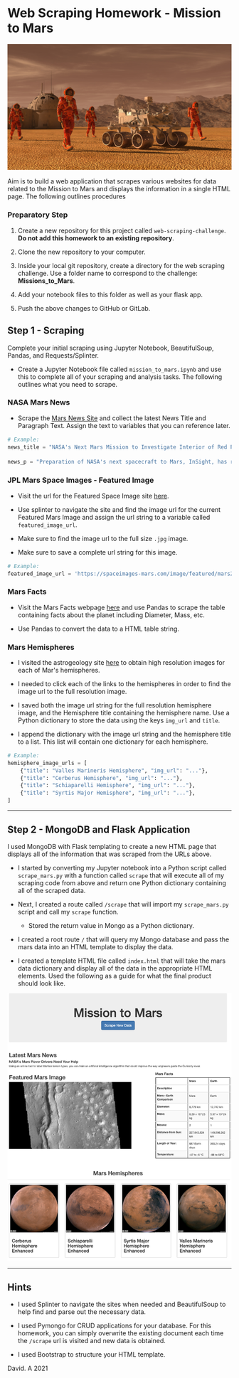 # Web Scraping Homework - Mission to Mars

![mission_to_mars](images/mission_to_mars.png)

Aim is to build a web application that scrapes various websites for data related to the Mission to Mars and displays the information in a single HTML page. The following outlines procedures

### Preparatory Step

1. Create a new repository for this project called `web-scraping-challenge`. **Do not add this homework to an existing repository**.

2. Clone the new repository to your computer.

3. Inside your local git repository, create a directory for the web scraping challenge. Use a folder name to correspond to the challenge: **Missions_to_Mars**.

4. Add your notebook files to this folder as well as your flask app.

5. Push the above changes to GitHub or GitLab.

## Step 1 - Scraping

Complete your initial scraping using Jupyter Notebook, BeautifulSoup, Pandas, and Requests/Splinter.

* Create a Jupyter Notebook file called `mission_to_mars.ipynb` and use this to complete all of your scraping and analysis tasks. The following outlines what you need to scrape.

### NASA Mars News

* Scrape the [Mars News Site](https://redplanetscience.com/) and collect the latest News Title and Paragraph Text. Assign the text to variables that you can reference later.

```python
# Example:
news_title = "NASA's Next Mars Mission to Investigate Interior of Red Planet"

news_p = "Preparation of NASA's next spacecraft to Mars, InSight, has ramped up this summer, on course for launch next May from Vandenberg Air Force Base in central California -- the first interplanetary launch in history from America's West Coast."
```

### JPL Mars Space Images - Featured Image

* Visit the url for the Featured Space Image site [here](https://spaceimages-mars.com).

* Use splinter to navigate the site and find the image url for the current Featured Mars Image and assign the url string to a variable called `featured_image_url`.

* Make sure to find the image url to the full size `.jpg` image.

* Make sure to save a complete url string for this image.

```python
# Example:
featured_image_url = 'https://spaceimages-mars.com/image/featured/mars2.jpg'
```

### Mars Facts

* Visit the Mars Facts webpage [here](https://galaxyfacts-mars.com) and use Pandas to scrape the table containing facts about the planet including Diameter, Mass, etc.

* Use Pandas to convert the data to a HTML table string.

### Mars Hemispheres

* I visited the astrogeology site [here](https://marshemispheres.com/) to obtain high resolution images for each of Mar's hemispheres.

* I needed to click each of the links to the hemispheres in order to find the image url to the full resolution image.

* I saved both the image url string for the full resolution hemisphere image, and the Hemisphere title containing the hemisphere name. Use a Python dictionary to store the data using the keys `img_url` and `title`.

* I append the dictionary with the image url string and the hemisphere title to a list. This list will contain one dictionary for each hemisphere.

```python
# Example:
hemisphere_image_urls = [
    {"title": "Valles Marineris Hemisphere", "img_url": "..."},
    {"title": "Cerberus Hemisphere", "img_url": "..."},
    {"title": "Schiaparelli Hemisphere", "img_url": "..."},
    {"title": "Syrtis Major Hemisphere", "img_url": "..."},
]
```

- - -

## Step 2 - MongoDB and Flask Application

I used MongoDB with Flask templating to create a new HTML page that displays all of the information that was scraped from the URLs above.

* I started by converting my Jupyter notebook into a Python script called `scrape_mars.py` with a function called `scrape` that will execute all of my scraping code from above and return one Python dictionary containing all of the scraped data.

* Next, I created a route called `/scrape` that will import my `scrape_mars.py` script and call my `scrape` function.

  * Stored the return value in Mongo as a Python dictionary.

* I created a root route `/` that will query my Mongo database and pass the mars data into an HTML template to display the data.

* I created a template HTML file called `index.html` that will take the mars data dictionary and display all of the data in the appropriate HTML elements. Used the following as a guide for what the final product should look like.

![final_app_part1.png](images/final_app.png)

- - -


## Hints

* I used Splinter to navigate the sites when needed and BeautifulSoup to help find and parse out the necessary data.

* I used Pymongo for CRUD applications for your database. For this homework, you can simply overwrite the existing document each time the `/scrape` url is visited and new data is obtained.

* I used Bootstrap to structure your HTML template.

David. A 2021